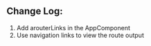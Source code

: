 ## Change Log:

1. Add arouterLinks in the AppComponent
2. Use navigation links to view the route output

